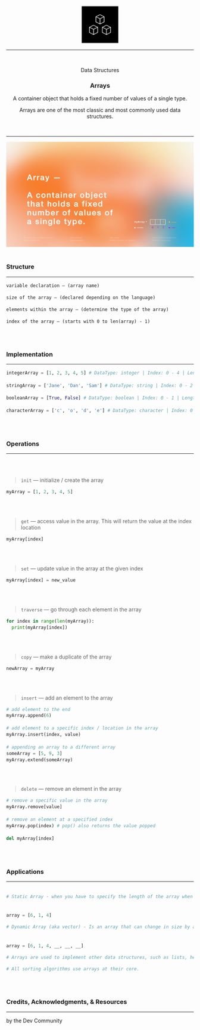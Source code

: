 <div align="center">
  <img src="../Store/Images/Array.png" width="100" height="100" />
  
  <hr height="0.5px" />
  
  <br/>
  <p> Data Structures </p>
  <h3> Arrays </h3>
  <p> A container object that holds a fixed number of values of a single type. </p>
  <p> Arrays are one of the most classic and most commonly used data structures. </p>
  <br/>
</div>

<hr/>

<div align="center">
  <img src="../Store/Images/Array_Definition.png" />
</div>

<br/>

### Structure

---

```text
variable declaration — (array name)

size of the array — (declared depending on the language)

elements within the array — (determine the type of the array)

index of the array — (starts with 0 to len(array) - 1)
```

<br/>
<br/>

### Implementation

---

```py
integerArray = [1, 2, 3, 4, 5] # DataType: integer | Index: 0 - 4 | Length: 5

stringArray = ['Jane', 'Dan', 'Sam'] # DataType: string | Index: 0 - 2 | Length: 3

booleanArray = [True, False] # DataType: boolean | Index: 0 - 1 | Length: 2

characterArray = ['c', 'o', 'd', 'e'] # DataType: character | Index: 0 - 3 | Length: 4

```

<br/>
<br/>

### Operations

---

<br/>
<br/>

> `init` — initialize / create the array

```py
myArray = [1, 2, 3, 4, 5]
```

<br/>
<br/>

> `get` — access value in the array. This will return the value at the index location

```py
myArray[index]
```

<br/>
<br/>

> `set` — update value in the array at the given index

```py
myArray[index] = new_value
```

<br/>
<br/>

> `traverse` — go through each element in the array

```py
for index in range(len(myArray)):
  print(myArray[index])
```

<br/>
<br/>

> `copy` — make a duplicate of the array

```py
newArray = myArray
```

<br/>
<br/>

> `insert` — add an element to the array

```py
# add element to the end
myArray.append(6)

# add element to a specific index / location in the array
myArray.insert(index, value)

# appending an array to a different array
someArray = [5, 9, 3]
myArray.extend(someArray)
```

<br/>
<br/>

> `delete` — remove an element in the array

```py
# remove a specific value in the array
myArray.remove[value]

# remove an element at a specified index
myArray.pop(index) # pop() also returns the value popped

del myArray[index]
```

<br/>
<br/>

### Applications

---

```py

# Static Array - when you have to specify the length of the array when you declare it


array = [6, 1, 4]
```

```py
# Dynamic Array (aka vector) - Is an array that can change in size by allocating extra space in memory.


array = [6, 1, 4, __, __, __]
```

```py
# Arrays are used to implement other data structures, such as lists, heaps, hash tables, deques, queues and stacks.
```

```py
# All sorting algorithms use arrays at their core.
```

<br/>
<br/>

### Credits, Acknowledgments, & Resources

---

by the Dev Community
